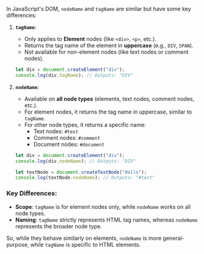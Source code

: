 In JavaScript's DOM, `nodeName` and `tagName` are similar but have some key differences:

1. **`tagName`**:
   - Only applies to **Element** nodes (like `<div>`, `<p>`, etc.).
   - Returns the tag name of the element in **uppercase** (e.g., `DIV`, `SPAN`).
   - Not available for non-element nodes (like text nodes or comment nodes).

   ```javascript
   let div = document.createElement("div");
   console.log(div.tagName); // Outputs: "DIV"
   ```

2. **`nodeName`**:
   - Available on **all node types** (elements, text nodes, comment nodes, etc.).
   - For element nodes, it returns the tag name in uppercase, similar to `tagName`.
   - For other node types, it returns a specific name:
     - Text nodes: `#text`
     - Comment nodes: `#comment`
     - Document nodes: `#document`

   ```javascript
   let div = document.createElement("div");
   console.log(div.nodeName); // Outputs: "DIV"

   let textNode = document.createTextNode("Hello");
   console.log(textNode.nodeName); // Outputs: "#text"
   ```

### Key Differences:
- **Scope**: `tagName` is for element nodes only, while `nodeName` works on all node types.
- **Naming**: `tagName` strictly represents HTML tag names, whereas `nodeName` represents the broader node type.

So, while they behave similarly on elements, `nodeName` is more general-purpose, while `tagName` is specific to HTML elements.